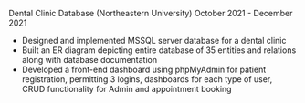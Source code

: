 Dental Clinic Database (Northeastern University)	October 2021 - December 2021
-	Designed and implemented MSSQL server database for a dental clinic
-	Built an ER diagram depicting entire database of 35 entities and relations along with database documentation
-	Developed a front-end dashboard using phpMyAdmin for patient registration, permitting 3 logins, dashboards for each type of user, CRUD functionality for Admin and appointment booking
                                                                                                                          
